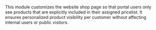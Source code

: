 This module customizes the website shop page so that portal users only see products that are explicitly included in their assigned pricelist. It ensures personalized product visibility per customer without affecting internal users or public visitors.
